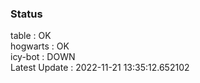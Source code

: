 ### Status


table : OK  
hogwarts : OK  
icy-bot : DOWN  
Latest Update : 2022-11-21 13:35:12.652102
